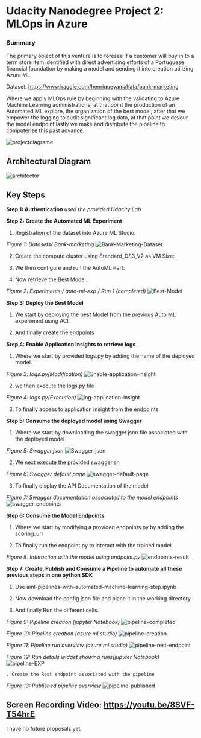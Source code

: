 # Udacity Nanodegree Project 2: MLOps in Azure

### Summary


The primary object of this venture is to foresee if a customer will buy in to a term store item identified with direct advertising efforts of a Portuguese financial foundation by making a model and sending it into creation utilizing Azure ML.

Dataset: https://www.kaggle.com/henriqueyamahata/bank-marketing 

Where we apply MLOps rule by beginning with the validating to Azure Machine Learning administrations, at that point the production of an Automated ML explore, the organization of the best model, after that we empower the logging to audit significant log data, at that point we devour the model endpoint lastly we make and distribute the pipeline to computerize this past advance.

![projectdiagrame](Main-step-project.png "projectdiagrame")

## Architectural Diagram

![architector](architector.png "architecture")

## Key Steps

**Step 1: Authentication**  *used the provided Udacity Lab*

**Step 2: Create the Automated ML Experiment**

 1. Registration of the dataset into Azure ML Studio:
 
*Figure 1: Datasets/ Bank-marketing*
![Bank-Marketing-Dataset](Bank-Marketing-Dataset.png "Bank Marketing Dataset")

 2. Create the compute cluster using Standard_DS3_V2 as VM Size:

 3. We then configure and run the AutoML Part:

 4. Now retrieve the Best Model:
 
*Figure 2: Experiments / auto-ml-exp / Run 1 (completed)*
![Best-Model](best-model.PNG "Best-Model")

**Step 3: Deploy the Best Model**

 1. We start by deploying the best Model from the previous Auto ML experiment using ACI.

 2. And finally create the endpoints 
 
**Step 4: Enable Application Insights to retrieve logs**

 1. Where we start by provided logs.py by adding the name of the deployed model. 
 
*Figure 3: logs.py(Modification)*
 ![Enable-application-insight](application-insight-enabled.PNG "Enable-application-insight")
 
  2. we then execute the logs.py file 
  
*Figure 4: logs.py(Execution)*
  ![log-application-insight](logspy-running.PNG "log-application-insight")
  
  3. To finally access to application insight  from the endpoints 
 
 
 **Step 5: Consume the deployed model using Swagger**
 
  1. Where we start by downloading the swagger.json file associated with the deployed model
  
 *Figure 5: Swagger.json*
   ![Swagger-json](my-model-running-on-swagger.PNG "Swagger-json")
   
  2. We next execute the provided swagger.sh 
  
 *Figure 6: Swagger default page*
   ![swagger-default-page](swagger-running-on-localhost.PNG "swagger-default-page.PNG")
   
  3. To finally display the API Documentation of the model 
  
 *Figure 7: Swagger documentation associated to the model endpoints*
   ![swagger-endpoints](swagger-payload.PNG "swagger-endpoints")
   
 **Step 6: Consume the Model Endpoints**
 
  1. Where we start by modifying a provided endpoints.py by adding the scoring_uri 
     
  2. To finally run the endpoint.py to interact with the trained model
  
 *Figure 8: Interaction with the model using endpoint.py*
   ![endpoints-result](endpointpy-runs.PNG "endpoints-result")
   
   **Step 7: Create, Publish and Consume a Pipeline to automate all these previous steps in one python SDK**

  1. Use aml-pipelines-with-automated-machine-learning-step.ipynb 
  
  2. Now download the config.json file and place it in the working directory
  
  3. And finally Run the different cells.
 
  *Figure 9: Pipeline creation (jupyter Notebook)*
  ![pipeline-completed](pipeline-completed.PNG "pipeline-completed")
  
  *Figure 10: Pipeline creation (azure ml studio)*
  ![pipeline-creation](pipeline-created.PNG "pipeline-creation")
  
  *Figure 11: Pipeline run overview (azure ml studio)*
  ![pipeline-rest-endpoint](scheduled-run.PNG "pipeline-rest-endpoint")
  
   *Figure 12: Run details widget showing runs(jupyter Notebook)*
  ![pipeline-EXP](run-details-widget-showing-runs.PNG "pipeline-EXP")
  
    . Create the Rest endpoint associated with the pipeline
    
   *Figure 13: Published pipeline overview*
 ![pipeline-published](active-publishes-pipeline.PNG " pipeline-publishe")
  
  

## Screen Recording Video: https://youtu.be/8SVF-T54hrE

I have no future proposals yet.
